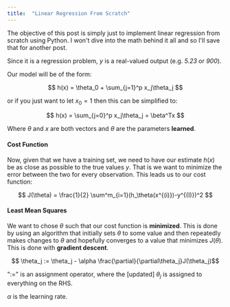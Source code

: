 ```yaml
---
title:  "Linear Regression From Scratch"
---
```


The objective of this post is simply just to implement linear regression from scratch using Python. I won't dive into the math behind it all and so I'll save that for another post.

Since it is a regression problem, $y$ is a real-valued output (e.g. *5.23* or *900*). 

Our model will be of the form:

$$ h(x) = \theta_0 + \sum_{j=1}^p x_j\theta_j $$

or if you just want to let $x_0 = 1$ then this can be simplified to:

$$ h(x) = \sum_{j=0}^p x_j\theta_j = \beta^Tx $$

Where $\theta$ and $x$ are both vectors and $\theta$ are the parameters **learned**.

#### Cost Function

Now, given that we have a training set, we need to have our estimate $h(x)$ be as close as possible to the true values $y$. That is 
we want to minimize the error between the two for every observation. This leads us to our cost function:

$$ J(\theta) = \frac{1}{2} \sum^m_{i=1}(h_\theta(x^{(i)})-y^{(I)})^2 $$

#### Least Mean Squares

We want to chose $\theta$ such that our cost function is **minimized**. This is done by using an algorithm that initially sets $\theta$ to some value and then repeatedly makes changes to $\theta$ and hopefully converges to a value that minimizes $J(\theta)$.
This is done with **gradient descent**.

$$ \theta_j := \theta_j - \alpha \frac{\partial}{\partial\theta_j}J(\theta_j)$$

":=" is an assignment operator, where the \[updated\] $\theta_j$ is assigned to everything on the RHS.

$\alpha$ is the learning rate.


